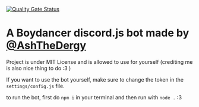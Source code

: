 [![Quality Gate Status](https://sonarqube.rawrr.dev/api/project_badges/measure?project=AshTheDergy_Boydancer_AYxyee3NlqXopnxRdO9-&metric=alert_status&token=sqb_05ea6e7173d65379bff1a1bbdc93bae3fefc12f1)](https://sonarqube.rawrr.dev/dashboard?id=AshTheDergy_Boydancer_AYxyee3NlqXopnxRdO9-)

# A Boydancer discord.js bot made by [@AshTheDergy](https://github.com/AshTheDergy)

Project is under MIT License and is allowed to use for yourself (crediting me is also nice thing to do :3 )

If you want to use the bot yourself, make sure to change the token in the `settings/config.js` file.

to run the bot, first do `npm i` in your terminal and then run with `node .` :3
